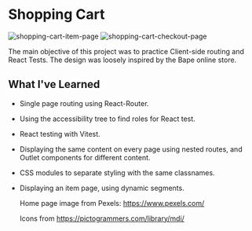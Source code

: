 # Shopping Cart
![shopping-cart-item-page](https://github.com/jasonHYLam/Shopping-Cart/assets/105083538/5a743933-db4c-4ce9-b214-07282d0a0e66)
![shopping-cart-checkout-page](https://github.com/jasonHYLam/Shopping-Cart/assets/105083538/efc0b094-fe14-4837-b91e-6bcd30126575)

The main objective of this project was to practice Client-side routing and React Tests.
The design was loosely inspired by the Bape online store.

## What I've Learned
- Single page routing using React-Router.
- Using the accessibility tree to find roles for React test.
- React testing with Vitest.
- Displaying the same content on every page using nested routes, and Outlet components for different content.
- CSS modules to separate styling with the same classnames.
- Displaying an item page, using dynamic segments.

  Home page image from Pexels: https://www.pexels.com/

  
  Icons from https://pictogrammers.com/library/mdi/

